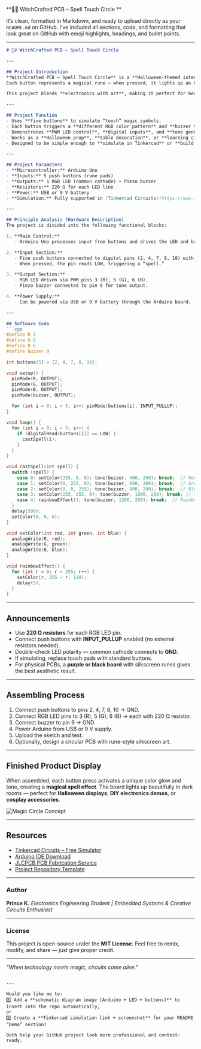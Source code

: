 **🧙‍♀️ WitchCrafted PCB – Spell Touch Circle **

It’s clean, formatted in Markdown, and ready to upload directly as your `README.md` on GitHub.
I’ve included all sections, code, and formatting that look great on GitHub with emoji highlights, headings, and bullet points.

---

````markdown
# 🧙‍♀️ WitchCrafted PCB – Spell Touch Circle

---

## Project Introduction
**WitchCrafted PCB – Spell Touch Circle** is a **Halloween-themed interactive magic board** powered by **Arduino Uno**.  
Each button represents a magical rune — when pressed, it lights up an RGB LED in colorful patterns and plays a short sound effect, simulating a spell-casting experience.  

This project blends **electronics with art**, making it perfect for beginners, makers, and Halloween contest entries such as **JLCPCB’s “Colorful Silkscreen Magic”**.

---

## Project Function
- Uses **five buttons** to simulate “touch” magic symbols.  
- Each button triggers a **different RGB color pattern** and **buzzer tone**.  
- Demonstrates **PWM LED control**, **digital inputs**, and **tone generation**.  
- Works as a **Halloween prop**, **table decoration**, or **learning circuit**.  
- Designed to be simple enough to **simulate in Tinkercad** or **build physically**.  

---

## Project Parameters
- **Microcontroller:** Arduino Uno  
- **Inputs:** 5 push buttons (rune pads)  
- **Outputs:** 1 RGB LED (common cathode) + Piezo buzzer  
- **Resistors:** 220 Ω for each LED line  
- **Power:** USB or 9 V battery  
- **Simulation:** Fully supported in [Tinkercad Circuits](https://www.tinkercad.com/circuits) or [Wokwi](https://wokwi.com)  

---

## Principle Analysis (Hardware Description)
The project is divided into the following functional blocks:

1. **Main Control:**  
   - Arduino Uno processes input from buttons and drives the LED and buzzer.

2. **Input Section:**  
   - Five push buttons connected to digital pins (2, 4, 7, 8, 10) with internal pull-ups enabled.  
   - When pressed, the pin reads LOW, triggering a “spell.”

3. **Output Section:**  
   - RGB LED driven via PWM pins 3 (R), 5 (G), 6 (B).  
   - Piezo buzzer connected to pin 9 for tone output.  

4. **Power Supply:**  
   - Can be powered via USB or 9 V battery through the Arduino board.

---

## Software Code
```cpp
#define R 3
#define G 5
#define B 6
#define buzzer 9

int buttons[5] = {2, 4, 7, 8, 10};

void setup() {
  pinMode(R, OUTPUT);
  pinMode(G, OUTPUT);
  pinMode(B, OUTPUT);
  pinMode(buzzer, OUTPUT);

  for (int i = 0; i < 5; i++) pinMode(buttons[i], INPUT_PULLUP);
}

void loop() {
  for (int i = 0; i < 5; i++) {
    if (digitalRead(buttons[i]) == LOW) {
      castSpell(i);
    }
  }
}

void castSpell(int spell) {
  switch (spell) {
    case 0: setColor(255, 0, 0); tone(buzzer, 400, 200); break;  // Red spell
    case 1: setColor(0, 255, 0); tone(buzzer, 600, 200); break;  // Green spell
    case 2: setColor(0, 0, 255); tone(buzzer, 800, 200); break;  // Blue spell
    case 3: setColor(255, 255, 0); tone(buzzer, 1000, 200); break; // Yellow spell
    case 4: rainbowEffect(); tone(buzzer, 1200, 200); break;  // Rainbow spell
  }
  delay(500);
  setColor(0, 0, 0);
}

void setColor(int red, int green, int blue) {
  analogWrite(R, red);
  analogWrite(G, green);
  analogWrite(B, blue);
}

void rainbowEffect() {
  for (int r = 0; r < 255; r++) {
    setColor(r, 255 - r, 128);
    delay(5);
  }
}
````

---

## Announcements

* Use **220 Ω resistors** for each RGB LED pin.
* Connect push buttons with **INPUT_PULLUP** enabled (no external resistors needed).
* Double-check LED polarity — common cathode connects to **GND**.
* If simulating, replace touch pads with standard buttons.
* For physical PCBs, a **purple or black board** with silkscreen runes gives the best aesthetic result.

---

## Assembling Process

1. Connect push buttons to pins 2, 4, 7, 8, 10 → GND.
2. Connect RGB LED pins to 3 (R), 5 (G), 6 (B) → each with 220 Ω resistor.
3. Connect buzzer to pin 9 → GND.
4. Power Arduino from USB or 9 V supply.
5. Upload the sketch and test.
6. Optionally, design a circular PCB with rune-style silkscreen art.

---

## Finished Product Display

When assembled, each button press activates a unique color glow and tone, creating a **magical spell effect**.
The board lights up beautifully in dark rooms — perfect for **Halloween displays**, **DIY electronics demos**, or **cosplay accessories**.

![Magic Circle Concept](https://upload.wikimedia.org/wikipedia/commons/thumb/f/f3/Pentacle.svg/512px-Pentacle.svg.png)

---

## Resources

* [Tinkercad Circuits – Free Simulator](https://www.tinkercad.com/circuits)
* [Arduino IDE Download](https://www.arduino.cc/en/software)
* [JLCPCB PCB Fabrication Service](https://jlcpcb.com)
* [Project Repository Template](https://github.com/)

---

### Author

**Prince K.**
*Electronics Engineering Student | Embedded Systems & Creative Circuits Enthusiast*

---

### License

This project is open-source under the **MIT License**.
Feel free to remix, modify, and share — just give proper credit.

---

*"When technology meets magic, circuits come alive."*

```

---

Would you like me to:  
1️⃣ Add a **schematic diagram image (Arduino + LED + buttons)** to insert into the repo automatically,  
or  
2️⃣ Create a **Tinkercad simulation link + screenshot** for your README “Demo” section?  

Both help your GitHub project look more professional and contest-ready.
```
